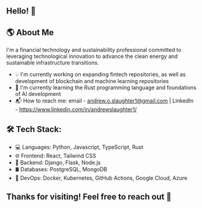 ## Hello! 👋
## 🌎 About Me
I'm a financial technology and sustainability professional committed to leveraging technological innovation to advance the clean energy and sustainable infrastructure transitions.

- 💡 I'm currently working on expanding fintech repositories, as well as development of blockchain and machine learning repositories
- 🌱 I'm currently learning the Rust programming language and foundations of AI development
- 📬 How to reach me: email - andrew.o.slaughter1@gmail.com | LinkedIn - https://www.linkedin.com/in/andrewslaughter1/

## 🛠 Tech Stack:
- 💻 Languages: Python, Javascript, TypeScript, Rust
- 🌐 Frontend: React, Tailwind CSS
- 🔧 Backend: Django, Flask, Node.js
- 🛢 Databases: PostgreSQL, MongoDB
- 🚀 DevOps: Docker, Kubernetes, GitHub Actions, Google Cloud, Azure

<h2>Thanks for visiting! Feel free to reach out 📩</h2>

<!--
**aoslaughter/aoslaughter** is a ✨ _special_ ✨ repository because its `README.md` (this file) appears on your GitHub profile.

Here are some ideas to get you started:

- 🔭 I’m currently working on ...
- 🌱 I’m currently learning ...
- 👯 I’m looking to collaborate on ...
- 🤔 I’m looking for help with ...
- 💬 Ask me about ...
- 📫 How to reach me: ...
- 😄 Pronouns: ...
- ⚡ Fun fact: ...
-->
